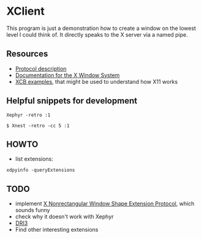 XClient
=======

This program is just a demonstration how to create a window on the
lowest level I could think of. It directly speaks to the X server via
a named pipe.

Resources
---------

- [Protocol description](https://www.x.org/releases/X11R7.7/doc/xproto/x11protocol.html)
- [Documentation for the X Window System](https://www.x.org/releases/current/doc/index.html)
- [XCB
  examples](https://www.x.org/releases/X11R7.5/doc/libxcb/tutorial/#gc),
  that might be used to understand how X11 works

Helpful snippets for development
--------------------------------

  ```shell
  Xephyr -retro :1
  ```

  ```shell
  $ Xnest -retro -cc 5 :1
  ```

HOWTO
-----

- list extensions:

```shell
xdpyinfo -queryExtensions
```

TODO
----

- implement [X Nonrectangular Window Shape Extension
  Protocol](https://www.x.org/releases/current/doc/xextproto/shape.html),
  which sounds funny
- check why it doesn't work with Xephyr
- [DRI3](https://keithp.com/blogs/dri3_extension/)
- Find other interesting extensions
